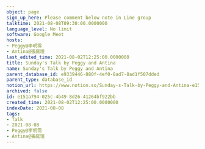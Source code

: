 ```yaml
---
object: page
sign_up_here: Please comment below note in Line group
talktime: 2021-08-08T09:30:00.0000000
language_level: No limit
software: Google Meet
hosts:
- Peggy@李明霈
- Antina@張庭瑄
last_edited_time: 2021-08-02T12:25:00.0000000
title: Sunday's Talk by Peggy and Antina
name: Sunday's Talk by Peggy and Antina
parent_database_id: e9339446-880f-4ef0-8ad7-8ad1f507dded
parent_type: database_id
notion_url: https://www.notion.so/Sunday-s-Talk-by-Peggy-and-Antina-e151a794025c4b498d2641264bf922bb
archived: false
id: e151a794-025c-4b49-8d26-41264bf922bb
created_time: 2021-08-02T12:25:00.0000000
indexDate: 2021-08-08
tags:
- Talk
- 2021-08-08
- Peggy@李明霈
- Antina@張庭瑄
---
```







